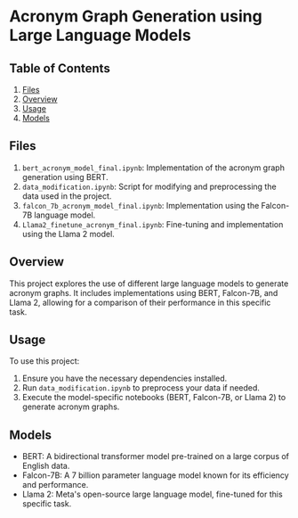# Acronym Graph Generation using Large Language Models

## Table of Contents
1. [Files](#files)
2. [Overview](#overview)
3. [Usage](#usage)
4. [Models](#models)

## Files

1. `bert_acronym_model_final.ipynb`: Implementation of the acronym graph generation using BERT.
2. `data_modification.ipynb`: Script for modifying and preprocessing the data used in the project.
3. `falcon_7b_acronym_model_final.ipynb`: Implementation using the Falcon-7B language model.
4. `Llama2_finetune_acronym_final.ipynb`: Fine-tuning and implementation using the Llama 2 model.

## Overview

This project explores the use of different large language models to generate acronym graphs. It includes implementations using BERT, Falcon-7B, and Llama 2, allowing for a comparison of their performance in this specific task.

## Usage

To use this project:

1. Ensure you have the necessary dependencies installed.
2. Run `data_modification.ipynb` to preprocess your data if needed.
3. Execute the model-specific notebooks (BERT, Falcon-7B, or Llama 2) to generate acronym graphs.

## Models

- BERT: A bidirectional transformer model pre-trained on a large corpus of English data.
- Falcon-7B: A 7 billion parameter language model known for its efficiency and performance.
- Llama 2: Meta's open-source large language model, fine-tuned for this specific task.